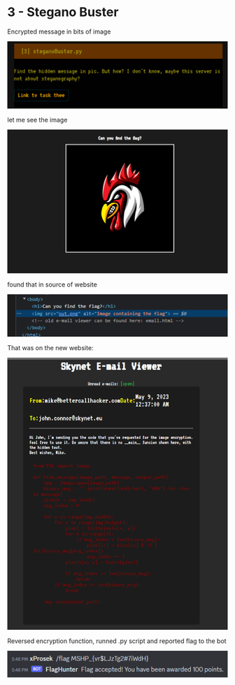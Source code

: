 # 3 - Stegano Buster

Encrypted message in bits of image

![ctf](https://github.com/xProsek720/MSHP_CTF_2023_WriteUp/blob/main/media/3/1.png)

let me see the image

![ctf](https://github.com/xProsek720/MSHP_CTF_2023_WriteUp/blob/main/media/3/2.png)

found that in source of website

![ctf](https://github.com/xProsek720/MSHP_CTF_2023_WriteUp/blob/main/media/3/3.png)

That was on the new website:

![ctf](https://github.com/xProsek720/MSHP_CTF_2023_WriteUp/blob/main/media/3/4.png)

Reversed encryption function, runned .py script and reported flag to the bot

![ctf](https://github.com/xProsek720/MSHP_CTF_2023_WriteUp/blob/main/media/3/5.png)
